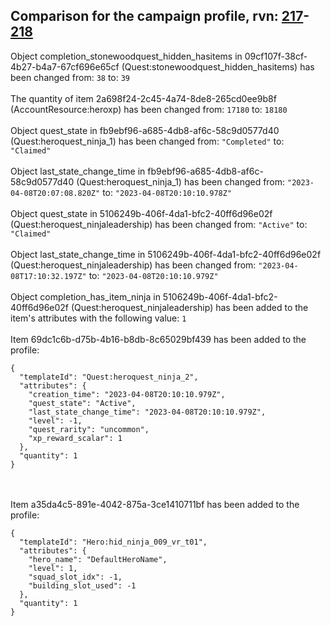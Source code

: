 ## Comparison for the campaign profile, rvn: [217](https://github.com/PRO100KatYT/FortniteProfileRevisions/tree/main/profiles/campaign/217%20campaign.json)-[218](https://github.com/PRO100KatYT/FortniteProfileRevisions/tree/main/profiles/campaign/218%20campaign.json)

Object completion_stonewoodquest_hidden_hasitems in 09cf107f-38cf-4b27-b4a7-67cf696e65cf (Quest:stonewoodquest_hidden_hasitems) has been changed from: `38` to: `39`
<br><br>
The quantity of item 2a698f24-2c45-4a74-8de8-265cd0ee9b8f (AccountResource:heroxp) has been changed from: `17180` to: `18180`
<br><br>
Object quest_state in fb9ebf96-a685-4db8-af6c-58c9d0577d40 (Quest:heroquest_ninja_1) has been changed from: `"Completed"` to: `"Claimed"`
<br><br>
Object last_state_change_time in fb9ebf96-a685-4db8-af6c-58c9d0577d40 (Quest:heroquest_ninja_1) has been changed from: `"2023-04-08T20:07:08.820Z"` to: `"2023-04-08T20:10:10.978Z"`
<br><br>
Object quest_state in 5106249b-406f-4da1-bfc2-40ff6d96e02f (Quest:heroquest_ninjaleadership) has been changed from: `"Active"` to: `"Claimed"`
<br><br>
Object last_state_change_time in 5106249b-406f-4da1-bfc2-40ff6d96e02f (Quest:heroquest_ninjaleadership) has been changed from: `"2023-04-08T17:10:32.197Z"` to: `"2023-04-08T20:10:10.979Z"`
<br><br>
Object completion_has_item_ninja in 5106249b-406f-4da1-bfc2-40ff6d96e02f (Quest:heroquest_ninjaleadership) has been added to the item's attributes with the following value: `1`
<br><br>
Item 69dc1c6b-d75b-4b16-b8db-8c65029bf439 has been added to the profile:

```
{
  "templateId": "Quest:heroquest_ninja_2",
  "attributes": {
    "creation_time": "2023-04-08T20:10:10.979Z",
    "quest_state": "Active",
    "last_state_change_time": "2023-04-08T20:10:10.979Z",
    "level": -1,
    "quest_rarity": "uncommon",
    "xp_reward_scalar": 1
  },
  "quantity": 1
}
```

<br><br>
Item a35da4c5-891e-4042-875a-3ce1410711bf has been added to the profile:

```
{
  "templateId": "Hero:hid_ninja_009_vr_t01",
  "attributes": {
    "hero_name": "DefaultHeroName",
    "level": 1,
    "squad_slot_idx": -1,
    "building_slot_used": -1
  },
  "quantity": 1
}
```

<br><br>

